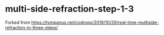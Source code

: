 # multi-side-refraction-step-1-3

Forked from https://tympanus.net/codrops/2019/10/29/real-time-multiside-refraction-in-three-steps/
